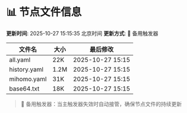 # 📊 节点文件信息

**更新时间**: 2025-10-27 15:15:35 北京时间
**更新方式**: 🔄 备用触发器

| 文件名 | 大小 | 最后修改 |
|--------|------|----------|
| all.yaml | 22K | 2025-10-27 15:15 |
| history.yaml | 1.2M | 2025-10-27 15:15 |
| mihomo.yaml | 31K | 2025-10-27 15:15 |
| base64.txt | 18K | 2025-10-27 15:15 |

> 🔄 备用触发器：当主触发器失效时自动接管，确保节点文件的持续更新
